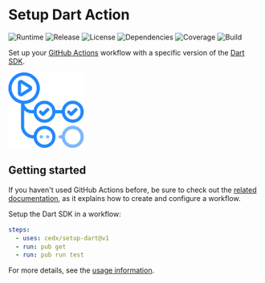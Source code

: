 # Setup Dart Action
![Runtime](https://img.shields.io/badge/node-%3E%3D12.6-brightgreen.svg) ![Release](https://img.shields.io/badge/action-v1.1.0-blue.svg) ![License](https://img.shields.io/badge/licence-MIT-green.svg) ![Dependencies](https://david-dm.org/cedx/setup-dart.svg) ![Coverage](https://coveralls.io/repos/github/cedx/setup-dart/badge.svg) ![Build](https://github.com/cedx/setup-dart/workflows/build/badge.svg)

Set up your [GitHub Actions](https://github.com/features/actions) workflow with a specific version of the [Dart SDK](https://dart.dev/tools/sdk).

![GitHub Actions](img/github_actions.png)

## Getting started
If you haven't used GitHub Actions before, be sure to check out the [related documentation](https://help.github.com/en/actions), as it explains how to create and configure a workflow.

Setup the Dart SDK in a workflow:

```yaml
steps:
  - uses: cedx/setup-dart@v1
  - run: pub get
  - run: pub run test
```

For more details, see the [usage information](usage.md).
